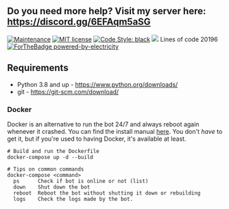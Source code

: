 
## Do you need more help? Visit my server here: **https://discord.gg/6EFAqm5aSG**
[![Maintenance](https://img.shields.io/badge/Maintained%3F-no-red.svg)](https://GitHub.com/JakeWasChosen/edoC/graphs/commit-activity) [![MIT license](https://img.shields.io/badge/License-MIT-blue.svg)](https://github.com/JakeWasChosen/edoC/blob/master/LICENSE.txt)
[![Code Style: black](https://img.shields.io/badge/code%20style-black-000000.svg)](https://github.com/psf/black)
![](https://img.shields.io/github/repo-size/JakeWasChosen/edoC)
Lines of code 20196
[![ForTheBadge powered-by-electricity](http://ForTheBadge.com/images/badges/powered-by-electricity.svg)](https://en.wikipedia.org/wiki/Electricity)




## Requirements
- Python 3.8 and up - https://www.python.org/downloads/
- git - https://git-scm.com/download/

### Docker
Docker is an alternative to run the bot 24/7 and always reboot again whenever it crashed. You can find the install manual [here](https://docs.docker.com/install/). You don't *have* to get it, but if you're used to having Docker, it's available at least.
```
# Build and run the Dockerfile
docker-compose up -d --build

# Tips on common commands
docker-compose <command>
  ps      Check if bot is online or not (list)
  down    Shut down the bot
  reboot  Reboot the bot without shutting it down or rebuilding
  logs    Check the logs made by the bot.
```
[]()

